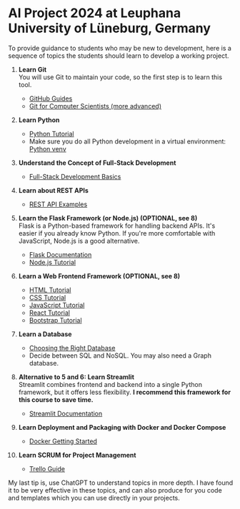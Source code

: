# AI Project 2024 at Leuphana University of Lüneburg, Germany

To provide guidance to students who may be new to development, here is a sequence of topics the students should learn to develop a working project.

1. **Learn Git**  
   You will use Git to maintain your code, so the first step is to learn this tool.  
   - [GitHub Guides](https://github.com/git-guides)  
   - [Git for Computer Scientists (more advanced)](https://eagain.net/articles/git-for-computer-scientists/)

2. **Learn Python**  
   - [Python Tutorial](https://docs.python.org/3/tutorial/index.html)  
   - Make sure you do all Python development in a virtual environment: [Python venv](https://docs.python.org/3/library/venv.html)

3. **Understand the Concept of Full-Stack Development**  
   - [Full-Stack Development Basics](https://www.mongodb.com/resources/basics/full-stack-development)

4. **Learn about REST APIs**  
   - [REST API Examples](https://blog.postman.com/rest-api-examples/)

5. **Learn the Flask Framework (or Node.js) (OPTIONAL, see 8)**  
   Flask is a Python-based framework for handling backend APIs. It's easier if you already know Python. If you're more comfortable with JavaScript, Node.js is a good alternative.  
   - [Flask Documentation](https://flask.palletsprojects.com/)  
   - [Node.js Tutorial](https://www.w3schools.com/nodejs/)

6. **Learn a Web Frontend Framework (OPTIONAL, see 8)**  
   - [HTML Tutorial](https://www.w3schools.com/html/default.asp)  
   - [CSS Tutorial](https://www.w3schools.com/css/default.asp)  
   - [JavaScript Tutorial](https://www.w3schools.com/js/default.asp)  
   - [React Tutorial](https://www.w3schools.com/react/default.asp)  
   - [Bootstrap Tutorial](https://www.w3schools.com/bootstrap/bootstrap_ver.asp)

7. **Learn a Database**  
   - [Choosing the Right Database](https://www.geeksforgeeks.org/how-to-choose-the-right-database-for-your-application/)  
   - Decide between SQL and NoSQL. You may also need a Graph database.

8. **Alternative to 5 and 6: Learn Streamlit**  
   Streamlit combines frontend and backend into a single Python framework, but it offers less flexibility. **I recommend this framework for this course to save time.**  
   - [Streamlit Documentation](https://docs.streamlit.io/develop/tutorials)

9. **Learn Deployment and Packaging with Docker and Docker Compose**  
   - [Docker Getting Started](https://docs.docker.com/get-started/)

10. **Learn SCRUM for Project Management**   
    - [Trello Guide](https://trello.com/guide)


My last tip is, use ChatGPT to understand topics in more depth. I have found it to be very effective in these topics, and can also produce for you code and templates which you can use directly in your projects.
